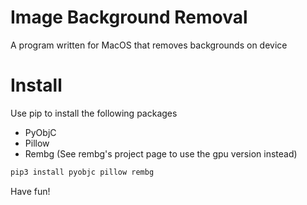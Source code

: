 # Image Background Removal
A program written for MacOS that removes backgrounds on device

# Install
Use pip to install the following packages
* PyObjC
* Pillow
* Rembg (See rembg's project page to use the gpu version instead)

```py
pip3 install pyobjc pillow rembg
```

Have fun!